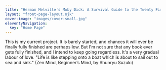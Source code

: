 ```yaml
---
title: "Herman Melville's Moby Dick: A Survival Guide to the Twenty First Century"
layout: "front-page-layout.njk"
cover-image: "images/cover-small.jpg"
eleventyNavigation:
  key: "Home Page"
---
```

This is my current project. It is barely started, and chances it will ever be finally fully finished are perhaps low. But I'm not sure that any book ever gets fully finished, and I intend to keep going regardless. It's a very gradual labour of love. "Life is like stepping onto a boat which is about to sail out to sea and sink." (Zen Mind, Beginner’s Mind, by Shunryu Suzuki)
